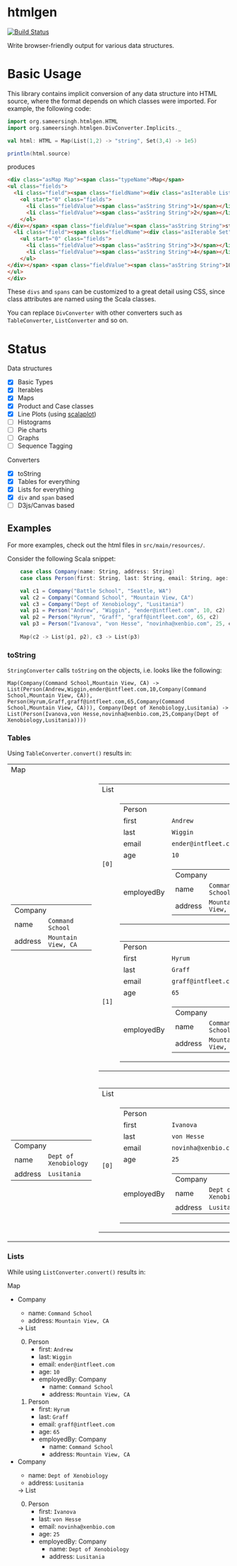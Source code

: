 htmlgen
=======
[![Build Status](https://travis-ci.org/sameersingh/htmlgen.svg)](https://travis-ci.org/sameersingh/htmlgen)

Write browser-friendly output for various data structures.

# Basic Usage

This library contains implicit conversion of any data structure into HTML source, where the format depends on which classes were imported. For example, the following code:

```scala
import org.sameersingh.htmlgen.HTML
import org.sameersingh.htmlgen.DivConverter.Implicits._

val html: HTML = Map(List(1,2) -> "string", Set(3,4) -> 1e5)

println(html.source)
```
produces
```html
<div class="asMap Map"><span class="typeName">Map</span>
<ul class="fields">
  <li class="field"><span class="fieldName"><div class="asIterable List"><span class="typeName">List</span>
    <ol start="0" class="fields">
      <li class="fieldValue"><span class="asString String">1</span></li>
      <li class="fieldValue"><span class="asString String">2</span></li>
    </ol>
</div></span> <span class="fieldValue"><span class="asString String">string</span></span></li>
  <li class="field"><span class="fieldName"><div class="asIterable Set"><span class="typeName">Set</span>
    <ul start="0" class="fields">
      <li class="fieldValue"><span class="asString String">3</span></li>
      <li class="fieldValue"><span class="asString String">4</span></li>
    </ul>
</div></span> <span class="fieldValue"><span class="asString String">100000.0</span></span></li>
</ul>
</div>
```

These `divs` and `spans` can be customized to a great detail using CSS, since class attributes are named using the Scala classes.

You can replace `DivConverter` with other converters such as `TableConverter`, `ListConverter` and so on.


# Status

Data structures
- [x] Basic Types
- [x] Iterables
- [x] Maps
- [x] Product and Case classes
- [x] Line Plots (using [scalaplot](http://sameersingh.org/scalaplot/))
- [ ] Histograms
- [ ] Pie charts
- [ ] Graphs
- [ ] Sequence Tagging

Converters
  * [x] toString
  * [x] Tables for everything
  * [x] Lists for everything
  * [x] `div` and `span` based
  * [ ] D3js/Canvas based

## Examples

For more examples, check out the html files in `src/main/resources/`.

Consider the following Scala snippet:

```scala
    case class Company(name: String, address: String)
    case class Person(first: String, last: String, email: String, age: Int, employedBy: Company)

    val c1 = Company("Battle School", "Seattle, WA")
    val c2 = Company("Command School", "Mountain View, CA")
    val c3 = Company("Dept of Xenobiology", "Lusitania")
    val p1 = Person("Andrew", "Wiggin", "ender@intfleet.com", 10, c2)
    val p2 = Person("Hyrum", "Graff", "graff@intfleet.com", 65, c2)
    val p3 = Person("Ivanova", "von Hesse", "novinha@xenbio.com", 25, c3)
    
    Map(c2 -> List(p1, p2), c3 -> List(p3)
```

### toString

`StringConverter` calls `toString` on the objects, i.e. looks like the following:

```
Map(Company(Command School,Mountain View, CA) -> List(Person(Andrew,Wiggin,ender@intfleet.com,10,Company(Command School,Mountain View, CA)), Person(Hyrum,Graff,graff@intfleet.com,65,Company(Command School,Mountain View, CA))), Company(Dept of Xenobiology,Lusitania) -> List(Person(Ivanova,von Hesse,novinha@xenbio.com,25,Company(Dept of Xenobiology,Lusitania))))
```

### Tables

Using `TableConverter.convert()` results in:

<table>
<tbody><tr><td colspan="2" class="property">Map</td></tr>
  <tr><td class="property">    <table>
<tbody><tr><td colspan="2" class="property">Company</td></tr>
      <tr><td class="property">name</td><td>        <code>Command School</code>
      </td></tr>
      <tr><td class="property">address</td><td>        <code>Mountain View, CA</code>
      </td></tr>
    </tbody></table>
</td><td>    <table>
<tbody><tr><td colspan="2" class="property">List</td></tr>
      <tr><td class="property">        <code>[0]</code>
</td><td>        <table>
<tbody><tr><td colspan="2" class="property">Person</td></tr>
          <tr><td class="property">first</td><td>            <code>Andrew</code>
          </td></tr>
          <tr><td class="property">last</td><td>            <code>Wiggin</code>
          </td></tr>
          <tr><td class="property">email</td><td>            <code>ender@intfleet.com</code>
          </td></tr>
          <tr><td class="property">age</td><td>            <code>10</code>
          </td></tr>
          <tr><td class="property">employedBy</td><td>            <table>
<tbody><tr><td colspan="2" class="property">Company</td></tr>
              <tr><td class="property">name</td><td>                <code>Command School</code>
              </td></tr>
              <tr><td class="property">address</td><td>                <code>Mountain View, CA</code>
              </td></tr>
            </tbody></table>
          </td></tr>
        </tbody></table>
</td></tr>
      <tr><td class="property">        <code>[1]</code>
</td><td>        <table>
<tbody><tr><td colspan="2" class="property">Person</td></tr>
          <tr><td class="property">first</td><td>            <code>Hyrum</code>
          </td></tr>
          <tr><td class="property">last</td><td>            <code>Graff</code>
          </td></tr>
          <tr><td class="property">email</td><td>            <code>graff@intfleet.com</code>
          </td></tr>
          <tr><td class="property">age</td><td>            <code>65</code>
          </td></tr>
          <tr><td class="property">employedBy</td><td>            <table>
<tbody><tr><td colspan="2" class="property">Company</td></tr>
              <tr><td class="property">name</td><td>                <code>Command School</code>
              </td></tr>
              <tr><td class="property">address</td><td>                <code>Mountain View, CA</code>
              </td></tr>
            </tbody></table>
          </td></tr>
        </tbody></table>
</td></tr>
    </tbody></table>
</td></tr>
  <tr><td class="property">    <table>
<tbody><tr><td colspan="2" class="property">Company</td></tr>
      <tr><td class="property">name</td><td>        <code>Dept of Xenobiology</code>
      </td></tr>
      <tr><td class="property">address</td><td>        <code>Lusitania</code>
      </td></tr>
    </tbody></table>
</td><td>    <table>
<tbody><tr><td colspan="2" class="property">List</td></tr>
      <tr><td class="property">        <code>[0]</code>
</td><td>        <table>
<tbody><tr><td colspan="2" class="property">Person</td></tr>
          <tr><td class="property">first</td><td>            <code>Ivanova</code>
          </td></tr>
          <tr><td class="property">last</td><td>            <code>von Hesse</code>
          </td></tr>
          <tr><td class="property">email</td><td>            <code>novinha@xenbio.com</code>
          </td></tr>
          <tr><td class="property">age</td><td>            <code>25</code>
          </td></tr>
          <tr><td class="property">employedBy</td><td>            <table>
<tbody><tr><td colspan="2" class="property">Company</td></tr>
              <tr><td class="property">name</td><td>                <code>Dept of Xenobiology</code>
              </td></tr>
              <tr><td class="property">address</td><td>                <code>Lusitania</code>
              </td></tr>
            </tbody></table>
          </td></tr>
        </tbody></table>
</td></tr>
    </tbody></table>
</td></tr>
</tbody></table>

### Lists

While using `ListConverter.convert()` results in:

<div><span class="property">Map</span><ul>
  <li><span class="property"><span class="property">Company</span>    <ul>
      <li><span class="property">name</span>:         <code>Command School</code>
</li>
      <li><span class="property">address</span>:         <code>Mountain View, CA</code>
</li>
    </ul>
</span> → <span><span class="property">List</span>    <ol start="0">
      <li><span class="property">Person</span>        <ul>
          <li><span class="property">first</span>:             <code>Andrew</code>
</li>
          <li><span class="property">last</span>:             <code>Wiggin</code>
</li>
          <li><span class="property">email</span>:             <code>ender@intfleet.com</code>
</li>
          <li><span class="property">age</span>:             <code>10</code>
</li>
          <li><span class="property">employedBy</span>: <span class="property">Company</span>            <ul>
              <li><span class="property">name</span>:                 <code>Command School</code>
</li>
              <li><span class="property">address</span>:                 <code>Mountain View, CA</code>
</li>
            </ul>
</li>
        </ul>
</li>      <li><span class="property">Person</span>        <ul>
          <li><span class="property">first</span>:             <code>Hyrum</code>
</li>
          <li><span class="property">last</span>:             <code>Graff</code>
</li>
          <li><span class="property">email</span>:             <code>graff@intfleet.com</code>
</li>
          <li><span class="property">age</span>:             <code>65</code>
</li>
          <li><span class="property">employedBy</span>: <span class="property">Company</span>            <ul>
              <li><span class="property">name</span>:                 <code>Command School</code>
</li>
              <li><span class="property">address</span>:                 <code>Mountain View, CA</code>
</li>
            </ul>
</li>
        </ul>
</li>    </ol>
</span></li>
  <li><span class="property"><span class="property">Company</span>    <ul>
      <li><span class="property">name</span>:         <code>Dept of Xenobiology</code>
</li>
      <li><span class="property">address</span>:         <code>Lusitania</code>
</li>
    </ul>
</span> → <span><span class="property">List</span>    <ol start="0">
      <li><span class="property">Person</span>        <ul>
          <li><span class="property">first</span>:             <code>Ivanova</code>
</li>
          <li><span class="property">last</span>:             <code>von Hesse</code>
</li>
          <li><span class="property">email</span>:             <code>novinha@xenbio.com</code>
</li>
          <li><span class="property">age</span>:             <code>25</code>
</li>
          <li><span class="property">employedBy</span>: <span class="property">Company</span>            <ul>
              <li><span class="property">name</span>:                 <code>Dept of Xenobiology</code>
</li>
              <li><span class="property">address</span>:                 <code>Lusitania</code>
</li>
            </ul>
</li>
        </ul>
</li>    </ol>
</span></li>
</ul>
</div>
